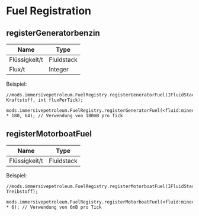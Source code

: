 # Fuel Registration

## registerGeneratorbenzin

| Name          | Type       |
| ------------- | ---------- |
| Flüssigkeit/t | Fluidstack |
| Flux/t        | Integer    |

Beispiel:
```ZenScript
//mods.immersivepetroleum.FuelRegistry.registerGeneratorFuel(IFluidStack Kraftstoff, int fluxPerTick);

mods.immersivepetroleum.FuelRegistry.registerGeneratorFuel(<fluid:minecraft:water> * 180, 64); // Verwendung von 180mB pro Tick
```

## registerMotorboatFuel

| Name          | Type       |
| ------------- | ---------- |
| Flüssigkeit/t | Fluidstack |

Beispiel:
```ZenScript
//mods.immersivepetroleum.FuelRegistry.registerMotorboatFuel(IFluidStack Treibstoff);

mods.immersivepetroleum.FuelRegistry.registerMotorboatFuel(<fluid:minecraft:water> * 6); // Verwendung von 6mB pro Tick
```
